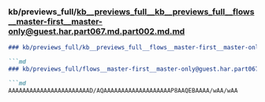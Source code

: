 ### kb/previews_full/kb__previews_full__kb__previews_full__flows__master-first__master-only@guest.har.part067.md.part002.md.md

```md
### kb/previews_full/kb__previews_full__flows__master-first__master-only@guest.har.part067.md.part002.md

```md
### kb/previews_full/flows__master-first__master-only@guest.har.part067.md (part 002)

```md
AAAAAAAAAAAAAAAAAAAAAAAD/AQAAAAAAAAAAAAAAAAAAAP8AAQEBAAAA/wAA/wAA
```

```

```

```
